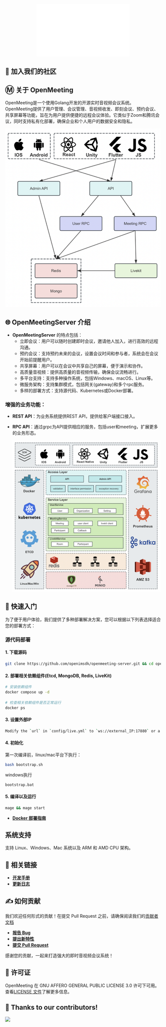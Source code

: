 <p align="center">
    <a href="https://openim.io">
        <img src="./assets/openim-logo.gif" width="60%" height="30%"/>
    </a>
</p>

<div align="center">


</div>


## :busts_in_silhouette: 加入我们的社区


## Ⓜ️ 关于 OpenMeeting

OpenMeeting是一个使用Golang开发的开源实时音视频会议系统。OpenMeeting提供了用户管理、会议管理、音视频收发、即刻会议、预约会议、共享屏幕等功能，旨在为用户提供便捷的远程会议体验。它类似于Zoom和腾讯会议，同时支持私有化部署，确保企业和个人用户的数据安全和隐私。


![App-OpenMeeting 关系](./assets/open-meeting-design.png)

## 🌐 OpenMeetingServer 介绍

+ **OpenMeetingServer** 的特点包括：
    - 立即会议：用户可以随时创建即时会议，邀请他人加入，进行高效的远程沟通。
    - 预约会议：支持预约未来的会议，设置会议时间和参与者，系统会在会议开始前提醒用户。
    - 共享屏幕：用户可以在会议中共享自己的屏幕，便于演示和协作。
    - 高质量音视频：提供高质量的音视频传输，确保会议流畅进行。
    - 多平台支持：支持多种操作系统，包括Windows、macOS、Linux等。
    - 微服务架构：支持集群模式，包括网关(gateway)和多个rpc服务。
    - 多样的部署方式：支持源代码、Kubernetes或Docker部署。

### 增强的业务功能：

+ **REST API**：为业务系统提供REST API，提供给客户端接口接入。

+ **RPC API**：通过grpc为API提供相应的服务，包括user和meeting，扩展更多的业务形态。

  ![整体架构](./assets/architecture-layers.png)



## :rocket: 快速入门

为了便于用户体验，我们提供了多种部署解决方案，您可以根据以下列表选择适合您的部署方式：

[//]: # (+ **[源代码部署指南]&#40;https://github.com/openimsdk/openmeeting-server/blob/main/deployments/deployment_zh_CN.md&#41;**)
### 源代码部署

#### 1. 下载源码

```bash
git clone https://github.com/openimsdk/openmeeting-server.git && cd openmeeting-server
```


#### 2. 部署相关依赖组件(Etcd, MongoDB, Redis, LiveKit)
```bash
# 安装依赖组件
docker compose up -d

# 检查相关依赖组件是否正常运行
docker ps
```

#### 3. 设置外部IP
```bash
Modify the `url` in `config/live.yml` to `ws://external_IP:17880` or a domain name.
```

#### 4. 初始化
第一次编译前，linux/mac平台下执行：
```bash
bash bootstrap.sh
```

windows执行
```bash
bootstrap.bat
```

#### 5. 编译以及运行
```bash
mage && mage start
```



+ **[Docker 部署指南]()**

## 系统支持

支持 Linux、Windows、Mac 系统以及 ARM 和 AMD CPU 架构。

## :link: 相关链接

+ **[开发手册]()**
+ **[更新日志]()**

## :writing_hand: 如何贡献

我们欢迎任何形式的贡献！在提交 Pull Request 之前，请确保阅读我们的[贡献者文档](https://github.com/openimsdk/open-im-server/blob/main/CONTRIBUTING.md)

+ **[报告 Bug](https://github.com/openimsdk/openmeeting-server/issues/new?assignees=&labels=kind%2Fbug&projects=&template=bug-report.yaml&title=%5BBUG%5D+)**
+ **[提出新特性](https://github.com/openimsdk/openmeeting-server/issues/new?assignees=&labels=feature+request&projects=&template=feature-request.yaml&title=%5BFEATURE+REQUEST%5D+)**
+ **[提交 Pull Request](https://github.com/openimsdk/openmeeting-server/pulls)**

感谢您的贡献，一起来打造强大的即时音视频会议系统！

## :closed_book: 许可证

OpenMeeting 在 GNU AFFERO GENERAL PUBLIC LICENSE 3.0 许可下可用。查看[LICENSE 文件](https://github.com/openimsdk/openmeeting-server/blob/main/LICENSE)了解更多信息。

## 🔮 Thanks to our contributors!

<a href="https://github.com/openimsdk/openmeeting-server/graphs/contributors">
  <img src="https://contrib.rocks/image?repo=openimsdk/openmeeting-server" />
</a>
